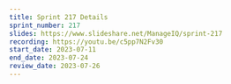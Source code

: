 ```yaml
---
title: Sprint 217 Details
sprint_number: 217
slides: https://www.slideshare.net/ManageIQ/sprint-217
recording: https://youtu.be/c5pp7N2Fv30
start_date: 2023-07-11
end_date: 2023-07-24
review_date: 2023-07-26
---
```

